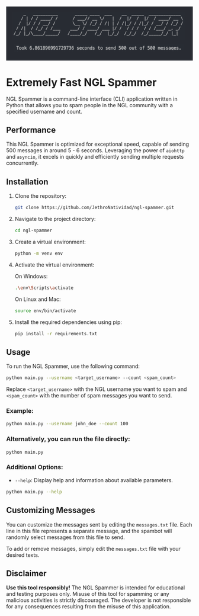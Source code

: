 ![ngl_spammer-sample](./sample.png)
# Extremely Fast NGL Spammer

NGL Spammer is a command-line interface (CLI) application written in Python that allows you to spam people in the NGL community with a specified username and count.

## Performance

This NGL Spammer is optimized for exceptional speed, capable of sending 500 messages in around 5 - 6 seconds. Leveraging the power of `aiohttp` and `asyncio`, it excels in quickly and efficiently sending multiple requests concurrently.


## Installation

1. Clone the repository:

    ```bash
    git clone https://github.com/JethroNatividad/ngl-spammer.git
    ```

2. Navigate to the project directory:

    ```bash
    cd ngl-spammer
    ```
3. Create a virtual environment:

    ```bash
    python -m venv env
    ```

4. Activate the virtual environment:

    On Windows:

    ```bash
    .\env\Scripts\activate
    ```

    On Linux and Mac:

    ```bash
    source env/bin/activate
    ```

5. Install the required dependencies using pip:

    ```bash
    pip install -r requirements.txt
    ```

## Usage

To run the NGL Spammer, use the following command:


```bash
python main.py --username <target_username> --count <spam_count>
```

Replace `<target_username>` with the NGL username you want to spam and `<spam_count>` with the number of spam messages you want to send.

### Example:

```bash
python main.py --username john_doe --count 100
```

### Alternatively, you can run the file directly:

```bash
python main.py
```

### Additional Options:

- `--help`: Display help and information about available parameters.

```bash
python main.py --help
```

## Customizing Messages

You can customize the messages sent by editing the `messages.txt` file. Each line in this file represents a separate message, and the spambot will randomly select messages from this file to send.

To add or remove messages, simply edit the `messages.txt` file with your desired texts.

## Disclaimer

**Use this tool responsibly!** The NGL Spammer is intended for educational and testing purposes only. Misuse of this tool for spamming or any malicious activities is strictly discouraged. The developer is not responsible for any consequences resulting from the misuse of this application.